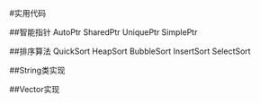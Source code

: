 #实用代码

##智能指针
    AutoPtr
    SharedPtr
    UniquePtr
    SimplePtr


##排序算法
    QuickSort
    HeapSort
    BubbleSort
    InsertSort
    SelectSort


##String类实现


##Vector实现